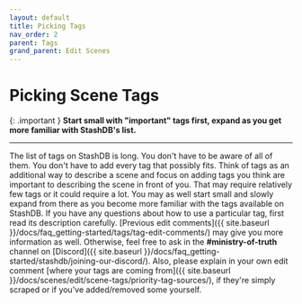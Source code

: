 ```yaml
---
layout: default
title: Picking Tags
nav_order: 2
parent: Tags
grand_parent: Edit Scenes
---
```


# Picking Scene Tags

{: .important }
**Start small with "important" tags first, expand as you get more familiar with StashDB's list.**

---

The list of tags on StashDB is long. You don't have to be aware of all of them. You don't have to add every tag that possibly fits. Think of tags as an additional way to describe a scene and focus on adding tags you think are important to describing the scene in front of you. That may require relatively few tags or it could require a lot. You may as well start small and slowly expand from there as you become more familiar with the tags available on StashDB. If you have any questions about how to use a particular tag, first read its description carefully. [Previous edit comments]({{ site.baseurl }}/docs/faq_getting-started/tags/tag-edit-comments/) may give you more information as well. Otherwise, feel free to ask in the **#ministry-of-truth** channel on [Discord]({{ site.baseurl }}/docs/faq_getting-started/stashdb/joining-our-discord/). Also, please explain in your own edit comment [where your tags are coming from]({{ site.baseurl }}/docs/scenes/edit/scene-tags/priority-tag-sources/), if they're simply scraped or if you've added/removed some yourself.
